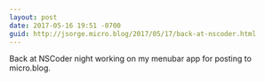 ```yaml
---
layout: post
date: 2017-05-16 19:51 -0700
guid: http://jsorge.micro.blog/2017/05/17/back-at-nscoder.html
---
```

Back at NSCoder night working on my menubar app for posting to micro.blog.
